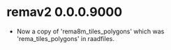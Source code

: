 # remav2 0.0.0.9000

* Now a copy of 'rema8m_tiles_polygons' which was 'rema_tiles_polygons' in raadfiles. 
